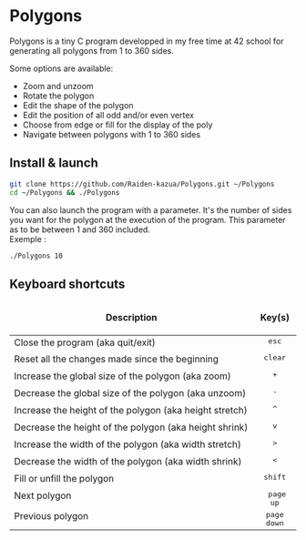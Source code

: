# Polygons

Polygons is a tiny C program developped in my free time at 42 school for generating all polygons from 1 to 360 sides.

Some options are available:
* Zoom and unzoom
* Rotate the polygon
* Edit the shape of the polygon
* Edit the position of all odd and/or even vertex
* Choose from edge or fill for the display of the poly
* Navigate between polygons with 1 to 360 sides

## Install & launch
```bash
git clone https://github.com/Raiden-kazua/Polygons.git ~/Polygons
cd ~/Polygons && ./Polygons
```
You can also launch the program with a parameter. It's the number of sides you want for the polygon at the execution of the program. This parameter as to be between 1 and 360 included.<br />
Exemple :
```bash
./Polygons 10
```

## Keyboard shortcuts

<table width="100%">
<thead>
<tr>
<td width="100%" height="60px" align="center" cellpadding="0">
<strong>Description</strong>
</td>
<td width="100%" align="center" cellpadding="0">
<span style="width:50px">&nbsp;</span><strong>Key(s)</strong><span style="width:50px">&nbsp;</span>
</td>
</tr>
</thead>
<tbody>
<tr>
<td valign="top" height="30px">Close the program (aka quit/exit)</td>
<td valign="top" align="center"><kbd>esc</kbd></td>
</tr>
<tr>
<td valign="top" height="30px">Reset all the changes made since the beginning</td>
<td valign="top" align="center"><kbd>clear</kbd></td>
</tr>
<tr>
<td valign="top" height="30px">Increase the global size of the polygon (aka zoom)</td>
<td valign="top" align="center"><kbd>+</kbd></td>
</tr>
<tr>
<td valign="top" height="30px">Decrease the global size of the polygon (aka unzoom)</td>
<td valign="top" align="center"><kbd>-</kbd></td>
</tr>
<tr>
<td valign="top" height="30px">Increase the height of the polygon (aka height stretch)</td>
<td valign="top" align="center"><kbd>^</kbd></td>
</tr>
<tr>
<td valign="top" height="30px">Decrease the height of the polygon (aka height shrink)</td>
<td valign="top" align="center"><kbd>v</kbd></td>
</tr>
<tr>
<td valign="top" height="30px">Increase the width of the polygon (aka width stretch)</td>
<td valign="top" align="center"><kbd>></kbd></td>
</tr>
<tr>
<td valign="top" height="30px">Decrease the width of the polygon (aka width shrink)</td>
<td valign="top" align="center"><kbd><</kbd></td>
</tr>
<tr>
<td valign="top" height="30px">Fill or unfill the polygon</td>
<td valign="top" align="center"><kbd>shift</kbd></td>
</tr>
<tr>
<td valign="top" height="30px">Next polygon</td>
<td valign="top" align="center"><kbd><center>&nbsp;page up</center></kbd></td>
</tr>
<tr>
<td valign="top" height="30px">Previous polygon</td>
<td valign="top" align="center"><kbd>page down</kbd></td>
</tr>
</tbody>
</table>
